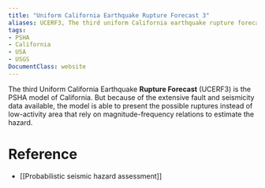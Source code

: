 ```yaml
---
title: "Uniform California Earthquake Rupture Forecast 3"
aliases: UCERF3, The third uniform California earthquake rupture forecast
tags:
- PSHA
- California
- USA
- USGS
DocumentClass: website
---
```

The third Uniform California Earthquake **Rupture Forecast** (UCERF3) is the PSHA model of California. But because of the extensive fault and seismicity data available, the model is able to present the possible ruptures instead of low-activity area that rely on magnitude-frequency relations to estimate the hazard.

# Reference
- [[Probabilistic seismic hazard assessment]]

